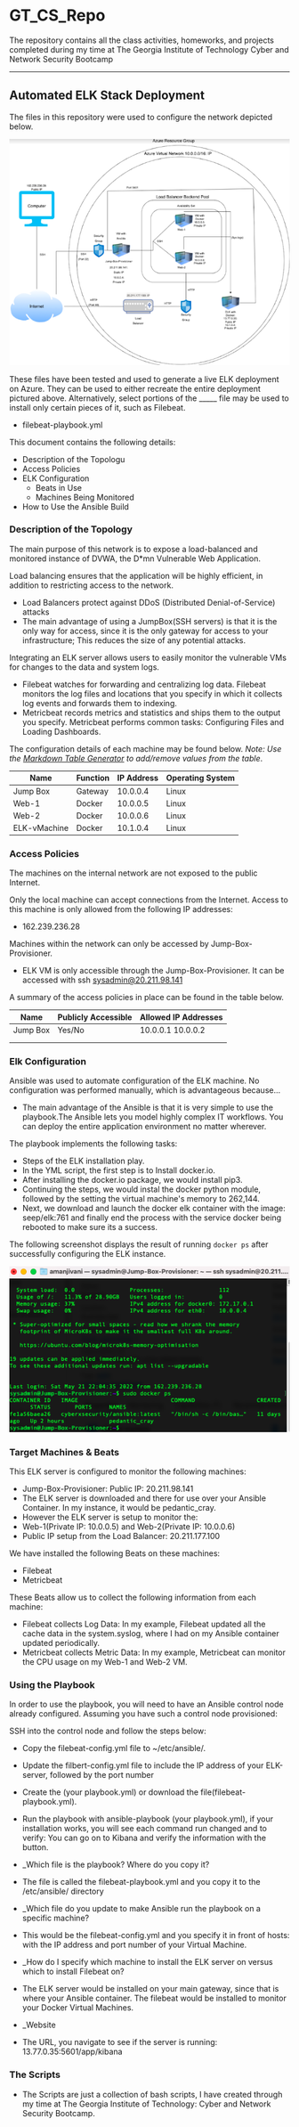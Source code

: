 # GT_CS_Repo
The repository contains all the class activities, homeworks, and projects completed during my time at The Georgia Institute of Technology Cyber and Network Security Bootcamp
_____________________________________________________________________________________________________

## Automated ELK Stack Deployment

The files in this repository were used to configure the network depicted below.

![Updated Network Diagram of Infrastructure](Images/Project1.png)

These files have been tested and used to generate a live ELK deployment on Azure. They can be used to either recreate the entire deployment pictured above. Alternatively, select portions of the _____ file may be used to install only certain pieces of it, such as Filebeat.

  - filebeat-playbook.yml

This document contains the following details:
- Description of the Topologu
- Access Policies
- ELK Configuration
  - Beats in Use
  - Machines Being Monitored
- How to Use the Ansible Build


### Description of the Topology

The main purpose of this network is to expose a load-balanced and monitored instance of DVWA, the D*mn Vulnerable Web Application.

Load balancing ensures that the application will be highly efficient, in addition to restricting access to the network.
- Load Balancers protect against DDoS (Distributed Denial-of-Service) attacks 
- The main advantage of using a JumpBox(SSH servers) is that it is the only way for access, since it is the only gateway for access to your infrastructure; This reduces the size of any potential attacks.

Integrating an ELK server allows users to easily monitor the vulnerable VMs for changes to the data and system logs.
- Filebeat watches for forwarding and centralizing log data. Filebeat monitors the log files and locations that you specify in which it collects log events and forwards them to indexing.
- Metricbeat records metrics and statistics and ships them to the output you specify. Metricbeat performs common tasks: Configuring Files and Loading Dashboards.

The configuration details of each machine may be found below.
_Note: Use the [Markdown Table Generator](http://www.tablesgenerator.com/markdown_tables) to add/remove values from the table_.

| Name        | Function | IP Address | Operating System |
|-------------|----------|------------|------------------|
| Jump Box    | Gateway  | 10.0.0.4   | Linux            |
| Web-1       | Docker   | 10.0.0.5   | Linux            |
| Web-2       | Docker   | 10.0.0.6   | Linux            |
| ELK-vMachine| Docker   | 10.1.0.4   | Linux            |

### Access Policies

The machines on the internal network are not exposed to the public Internet. 

Only the local machine can accept connections from the Internet. Access to this machine is only allowed from the following IP addresses:
- 162.239.236.28

Machines within the network can only be accessed by Jump-Box-Provisioner.
- ELK VM is only accessible through the Jump-Box-Provisioner. It can be accessed with ssh sysadmin@20.211.98.141

A summary of the access policies in place can be found in the table below.

| Name     | Publicly Accessible | Allowed IP Addresses |
|----------|---------------------|----------------------|
| Jump Box | Yes/No              | 10.0.0.1 10.0.0.2    |
|          |                     |                      |
|          |                     |                      |

### Elk Configuration

Ansible was used to automate configuration of the ELK machine. No configuration was performed manually, which is advantageous because...
- The main advantage of the Ansible is that it is very simple to use the playbook.The Ansible lets you model highly complex IT workflows. You can deploy the entire application environment no matter wherever.

The playbook implements the following tasks:
- Steps of the ELK installation play.
- In the YML script, the first step is to Install docker.io.
- After installing the docker.io package, we would install pip3.
- Continuing the steps, we would instal the docker python module, followed by the setting the virtual machine's memory to 262,144.
- Next, we download and launch the docker elk container with the image: seep/elk:761 and finally end the process with the service docker being rebooted to make sure its a success.

The following screenshot displays the result of running `docker ps` after successfully configuring the ELK instance.

![Docker PS output of our Ansible](Images/docker_ps_output.png)

### Target Machines & Beats
This ELK server is configured to monitor the following machines:
- Jump-Box-Provisioner: Public IP: 20.211.98.141
- The ELK server is downloaded and there for use over your Ansible Container. In my instance, it would be pedantic_cray.
- However the ELK server is setup to monitor the:
- Web-1(Private IP: 10.0.0.5) and Web-2(Private IP: 10.0.0.6)
- Public IP setup from the Load Balancer: 20.211.177.100


We have installed the following Beats on these machines:
- Filebeat
- Metricbeat

These Beats allow us to collect the following information from each machine:
- Filebeat collects Log Data: In my example, Filebeat updated all the cache data in the system.syslog, where I had on my Ansible container updated periodically. 
- Metricbeat collects Metric Data: In my example, Metricbeat can monitor the CPU usage on my Web-1 and Web-2 VM.

### Using the Playbook
In order to use the playbook, you will need to have an Ansible control node already configured. Assuming you have such a control node provisioned: 

SSH into the control node and follow the steps below:
- Copy the filebeat-config.yml file to ~/etc/ansible/.
- Update the filbert-config.yml file to include the IP address of your ELK-server, followed by the port number
- Create the (your playbook.yml) or download the file(filebeat-playbook.yml). 
- Run the playbook with ansible-playbook (your playbook.yml), if your installation works, you will see each command run changed and to verify: You can go on to Kibana and verify the information with the button.

- _Which file is the playbook? Where do you copy it?
- The file is called the filebeat-playbook.yml and you copy it to the /etc/ansible/ directory
- _Which file do you update to make Ansible run the playbook on a specific machine? 
- This would be the filebeat-config.yml and you specify it in front of hosts: with the IP address and port number of your Virtual Machine.
- _How do I specify which machine to install the ELK server on versus which to install Filebeat on?
- The ELK server would be installed on your main gateway, since that is where your Ansible container. The filebeat would be installed to monitor your Docker Virtual Machines. 
- _Website
- The URL, you navigate to see if the server is running: 13.77.0.35:5601/app/kibana

### The Scripts
- The Scripts are just a collection of bash scripts, I have created through my time at The Georgia Institute of Technology: Cyber and Network Security Bootcamp.

